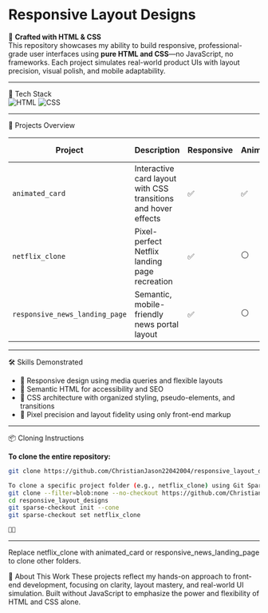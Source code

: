 Responsive Layout Designs
=========================

🎨 **Crafted with HTML & CSS**  
This repository showcases my ability to build responsive, professional-grade user interfaces using **pure HTML and CSS**—no JavaScript, no frameworks. Each project simulates real-world product UIs with layout precision, visual polish, and mobile adaptability.

---

🧰 Tech Stack  
![HTML](https://img.shields.io/badge/HTML5-%23E34F26.svg?style=flat&logo=html5&logoColor=white)
![CSS](https://img.shields.io/badge/CSS3-%231572B6.svg?style=flat&logo=css3&logoColor=white)

---

📁 Projects Overview

| Project                          | Description                                                                 | Responsive | Animation | Layout Fidelity |
|----------------------------------|-----------------------------------------------------------------------------|------------|-----------|-----------------|
| `animated_card`                  | Interactive card layout with CSS transitions and hover effects              | ✅         | ✅        | ⚪              |
| `netflix_clone`                  | Pixel-perfect Netflix landing page recreation                              | ✅         | ⚪        | ✅              |
| `responsive_news_landing_page`  | Semantic, mobile-friendly news portal layout                               | ✅         | ⚪        | ✅              |

---

🛠️ Skills Demonstrated

- 📱 Responsive design using media queries and flexible layouts  
- 🧠 Semantic HTML for accessibility and SEO  
- 🎨 CSS architecture with organized styling, pseudo-elements, and transitions  
- 🧩 Pixel precision and layout fidelity using only front-end markup  

---


📦 Cloning Instructions

**To clone the entire repository:**

```bash
git clone https://github.com/ChristianJason22042004/responsive_layout_designs.git

To clone a specific project folder (e.g., netflix_clone) using Git Sparse Checkout:
git clone --filter=blob:none --no-checkout https://github.com/ChristianJason22042004/responsive_layout_designs.git
cd responsive_layout_designs
git sparse-checkout init --cone
git sparse-checkout set netflix_clone


```

---

Replace netflix_clone with animated_card or responsive_news_landing_page to clone other folders.

📌 About This Work
These projects reflect my hands-on approach to front-end development, focusing on clarity, layout mastery, and real-world UI simulation. Built without JavaScript to emphasize the power and flexibility of HTML and CSS alone.


